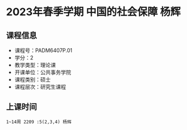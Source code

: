 # 2023年春季学期 中国的社会保障 杨辉






## 课程信息

- 课程号：PADM6407P.01
- 学分：2
- 教学类型：理论课
- 开课单位：公共事务学院
- 课程类别：硕士
- 课程层次：研究生课程

## 上课时间

```
1~14周 2209 :5(2,3,4) 杨辉
```

